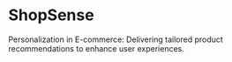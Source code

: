 # ShopSense
Personalization in E-commerce: Delivering tailored product recommendations to enhance user experiences.
